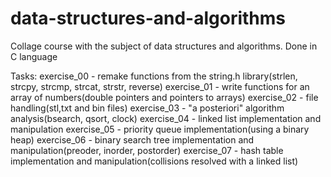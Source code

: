 # data-structures-and-algorithms

Collage course with the subject of data structures and algorithms. Done in C language

Tasks:
exercise_00 - remake functions from the string.h library(strlen, strcpy, strcmp, strcat, strstr, reverse)
exercise_01 - write functions for an array of numbers(double pointers and pointers to arrays)
exercise_02 - file handling(stl,txt and bin files)
exercise_03 - "a posteriori" algorithm analysis(bsearch, qsort, clock)
exercise_04 - linked list implementation and manipulation
exercise_05 - priority queue implementation(using a binary heap)
exercise_06 - binary search tree implementation and manipulation(preoder, inorder, postorder)
exercise_07 - hash table implementation and manipulation(collisions resolved with a linked list)
   
      

